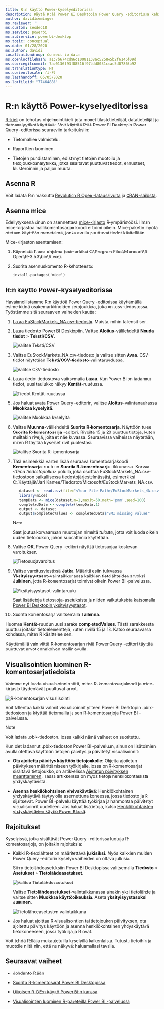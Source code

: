 ```yaml
---
title: R:n käyttö Power-kyselyeditorissa
description: Käytä R:ää Power BI Desktopin Power Query -editorissa kehittyneeseen analyysiin.
author: davidiseminger
ms.reviewer: ''
ms.custom: seodec18
ms.service: powerbi
ms.subservice: powerbi-desktop
ms.topic: conceptual
ms.date: 01/28/2020
ms.author: davidi
LocalizationGroup: Connect to data
ms.openlocfilehash: a157b674cd96c10081168ac5258e5b2f6145f09d
ms.sourcegitcommit: 7aa0136f93f88516f97ddd8031ccac5d07863b92
ms.translationtype: HT
ms.contentlocale: fi-FI
ms.lasthandoff: 05/05/2020
ms.locfileid: "77464888"
---
```

# <a name="use-r-in-power-query-editor"></a>R:n käyttö Power-kyselyeditorissa

[R-kieli](https://mran.microsoft.com/documents/what-is-r) on tehokas ohjelmointikieli, jota monet tilastotieteilijät, datatieteilijät ja tietoanalyytikot käyttävät. Voit käyttää R:ää Power BI Desktopin Power Query -editorissa seuraaviin tarkoituksiin:

* Tietomallien valmistelu.

* Raporttien luominen.

* Tietojen puhdistaminen, edistynyt tietojen muotoilu ja tietojoukkoanalytiikka, jotka sisältävät puuttuvat tiedot, ennusteet, klusteroinnin ja paljon muuta.  

## <a name="install-r"></a>Asenna R

Voit ladata R:n maksutta [Revolution R Open -lataussivulta](https://mran.revolutionanalytics.com/download/) ja [CRAN-säilöstä](https://cran.r-project.org/bin/windows/base/).

## <a name="install-mice"></a>Asenna mice

Edellytyksenä sinun on asennettava [mice-kirjasto](https://www.rdocumentation.org/packages/mice/versions/3.5.0/topics/mice) R-ympäristöösi. Ilman mice-kirjastoa mallikomentosarjan koodi ei toimi oikein. Mice-paketin myötä otetaan käyttöön menetelmä, jonka avulla puuttuvat tiedot käsitellään.

Mice-kirjaston asentaminen:

1. Käynnistä R.exe-ohjelma (esimerkiksi C:\Program Files\Microsoft\R Open\R-3.5.3\bin\R.exe).  

2. Suorita asennuskomento R-kehotteesta:

   ``` 
   install.packages('mice') 
   ```

## <a name="use-r-in-power-query-editor"></a>R:n käyttö Power-kyselyeditorissa

Havainnollistamme R:n käyttöä Power Query -editorissa käyttämällä esimerkkinä osakemarkkinoiden tietojoukkoa, joka on .csv-tiedostossa. Työstämme sitä seuraavien vaiheiden kautta:

1. [Lataa EuStockMarkets_NA.csv-tiedosto](https://download.microsoft.com/download/F/8/A/F8AA9DC9-8545-4AAE-9305-27AD1D01DC03/EuStockMarkets_NA.csv). Muista, mihin tallensit sen.

1. Lataa tiedosto Power BI Desktopiin. Valitse **Aloitus**-välilehdeltä **Nouda tiedot** > **Teksti/CSV**.

   ![Valitse Teksti/CSV](media/desktop-r-in-query-editor/r-in-query-editor_1.png)

1. Valitse EuStockMarkets_NA.csv-tiedosto ja valitse sitten **Avaa**. CSV-tiedot näytetään **Teksti/CSV-tiedosto**-valintaruudussa.

   ![Valitse CSV-tiedosto](media/desktop-r-in-query-editor/r-in-query-editor_2.png)

1. Lataa tiedot tiedostosta valitsemalla **Lataa**. Kun Power BI on ladannut tiedot, uusi taulukko näkyy **Kentät**-ruudussa.

   ![Tiedot Kentät-ruudussa](media/desktop-r-in-query-editor/r-in-query-editor_3.png)

1. Jos haluat avata Power Query -editorin, valitse **Aloitus**-valintanauhassa **Muokkaa kyselyitä**.

   ![Valitse Muokkaa kyselyitä](media/desktop-r-in-query-editor/r-in-query-editor_4.png)

1. Valitse **Muunna**-välilehdeltä **Suorita R-komentosarja**. Näyttöön tulee **Suorita R-komentosarja** -editori. Riveiltä 15 ja 20 puuttuu tietoja, kuten muiltakin rivejä, joita et näe kuvassa. Seuraavissa vaiheissa näytetään, miten R täyttää kyseiset rivit puolestasi.

   ![Valitse Suorita R-komentosarja](media/desktop-r-in-query-editor/r-in-query-editor_5d.png)

1. Tätä esimerkkiä varten lisää seuraava komentosarjakoodi **Komentosarja**-ruutuun **Suorita R-komentosarja** -ikkunassa. Korvaa *&lt;Oma tiedostopolku&gt;* polulla, joka osoittaa EuStockMarkets_NA.csv-tiedostoon paikallisessa tiedostojärjestelmässäsi, esimerkiksi C:/Käyttäjät/Jari Kantee/Tiedostot/Microsoft/EuStockMarkets_NA.csv.

    ```r
       dataset <- read.csv(file="<Your File Path>/EuStockMarkets_NA.csv", header=TRUE, sep=",")
       library(mice)
       tempData <- mice(dataset,m=1,maxit=50,meth='pmm',seed=100)
       completedData <- complete(tempData,1)
       output <- dataset
       output$completedValues <- completedData$"SMI missing values"
    ```

    > [!NOTE]
    > Saat joutua korvaamaan muuttujan nimeltä *tuloste*, jotta voit luoda oikein uuden tietojoukon, johon suodattimia käytetään.

7. Valitse **OK**. Power Query -editori näyttää tietosuojaa koskevan varoituksen.

   ![Tietosuojavaroitus](media/desktop-r-in-query-editor/r-in-query-editor_6.png)
8. Valitse varoitusviestissä **Jatka**. Määritä esiin tulevassa **Yksityisyystasot**-valintaikkunassa kaikkien tietolähteiden arvoksi **Julkinen**, jotta R-komentosarjat toimivat oikein Power BI -palvelussa. 

   ![Yksityisyystasot-valintaruutu](media/desktop-r-in-query-editor/r-in-query-editor_7.png)

   Saat lisätietoja tietosuoja-asetuksista ja niiden vaikutuksista katsomalla [Power BI Desktopin yksityisyystasot](desktop-privacy-levels.md).

 9. Suorita komentosarja valitsemalla **Tallenna**. 

   Huomaa **Kentät**-ruudun uusi sarake **completedValues**. Tästä sarakkeesta puuttuu joitakin tietoelementtejä, kuten rivillä 15 ja 18. Katso seuraavassa kohdassa, miten R käsittelee sen.

   Käyttämällä vain viittä R-komentosarjan riviä Power Query -editori täyttää puuttuvat arvot ennakoivan mallin avulla.

## <a name="create-visuals-from-r-script-data"></a>Visualisointien luominen R-komentosarjatiedoista

Voimme nyt luoda visualisoinnin siitä, miten R-komentosarjakoodi ja mice-kirjasto täydentävät puuttuvat arvot.

![R-komentosarjan visualisointi](media/desktop-r-in-query-editor/r-in-query-editor_8a.png)

Voit tallentaa kaikki valmiit visualisoinnit yhteen Power BI Desktopin .pbix-tiedostoon ja käyttää tietomallia ja sen R-komentosarjoja Power BI -palvelussa.

> [!NOTE]
> Voit [ladata .pbix-tiedoston](https://download.microsoft.com/download/F/8/A/F8AA9DC9-8545-4AAE-9305-27AD1D01DC03/Complete%20Values%20with%20R%20in%20PQ.pbix), jossa kaikki nämä vaiheet on suoritettu.

Kun olet ladannut .pbix-tiedoston Power BI -palveluun, sinun on lisätoimien avulla otettava käyttöön tietojen päivitys ja päivitetyt visualisoinnit:  

* **Ota ajoitettu päivitys käyttöön tietojoukolle**: Ohjeita ajoitetun päivityksen määrittämiseen työkirjalle, jossa on R-komentosarjat sisältävä tietojoukko, on artikkelissa [Ajoitetun päivityksen määrittäminen](refresh-scheduled-refresh.md). Tässä artikkelissa on myös tietoja henkilökohtaisista yhdyskäytävistä.

* **Asenna henkilökohtainen yhdyskäytävä**: Henkilökohtainen yhdyskäytävä täytyy olla asennettuna koneessa, jossa tiedosto ja R sijaitsevat. Power BI -palvelu käyttää työkirjaa ja hahmontaa päivitetyt visualisoinnit uudelleen. Jos haluat lisätietoja, katso [Henkilökohtaisten yhdyskäytävien käyttö Power BI:ssä](service-gateway-personal-mode.md).

## <a name="limitations"></a>Rajoitukset

Kyselyissä, jotka sisältävät Power Query -editorissa luotuja R-komentosarjoja, on joitakin rajoituksia:

* Kaikki R-tietolähteet on määritettävä **julkisiksi**. Myös kaikkien muiden Power Query -editorin kyselyn vaiheiden on oltava julkisia. 

   Siirry tietolähdeasetuksiin Power BI Desktopissa valitsemalla **Tiedosto** > **Asetukset** > **Tietolähdeasetukset**.

   ![Valitse Tietolähdeasetukset](media/desktop-r-in-query-editor/r-in-query-editor_9.png)

   Valitse **Tietolähdeasetukset**-valintaikkunassa ainakin yksi tietolähde ja valitse sitten **Muokkaa käyttöoikeuksia**. Aseta **yksityisyystasoksi** **Julkinen**.

   ![Tietolähdeasetusten valintaikkuna](media/desktop-r-in-query-editor/r-in-query-editor_10.png)  
  
* Jos haluat ajoittaa R-visualisointien tai tietojoukon päivityksen, ota ajoitettu päivitys käyttöön ja asenna henkilökohtainen yhdyskäytävä tietokoneeseen, jossa työkirja ja R ovat. 

Voit tehdä R:llä ja mukautetuilla kyselyillä kaikenlaista. Tutustu tietoihin ja muotoile niitä niin, että ne näkyvät haluamallasi tavalla.

## <a name="next-steps"></a>Seuraavat vaiheet

* [Johdanto R:ään](https://mran.microsoft.com/documents/what-is-r) 

* [Suorita R-komentosarat Power BI Desktopissa](desktop-r-scripts.md) 

* [Ulkoisen R IDE:n käyttö Power BI:n kanssa](desktop-r-ide.md) 

* [Visualisointien luominen R-paketeilla Power BI -palvelussa](service-r-packages-support.md)
